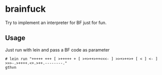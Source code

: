 # brainfuck

Try to implement an interpreter for BF just for fun.

## Usage

Just run with lein and pass a BF code as parameter
```bf
# lein run "+++++ +++ [ >+++++ + [ >+>++>++<<<- ] >>+>++>+ [ < ] <- ] >>>-.>++++.<+.>++.--------."
gthvn
```
